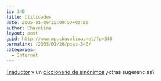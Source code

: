 ```yaml
---
id: 340
title: Utilidades
date: 2005-01-26T15:00:57+02:00
author: Chavalina
layout: post
guid: http://www.wp.chavalina.net/?p=340
permalink: /2005/01/26/post-340/
categories:
  - Internet
---
```

<a href="http://www.elmundo.es/traductor/" target="_blank">Traductor</a> y un <a href="http://www.lenguaje.com/herramientas/tesauro/default.htm" target="_blank">diccionario de sinónimos</a> &iquest;otras sugerencias?